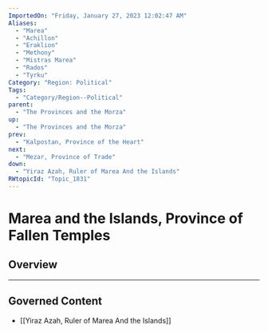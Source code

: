 ```yaml
---
ImportedOn: "Friday, January 27, 2023 12:02:47 AM"
Aliases:
  - "Marea"
  - "Achillon"
  - "Eraklion"
  - "Methony"
  - "Mistras Marea"
  - "Rados"
  - "Tyrku"
Category: "Region: Political"
Tags:
  - "Category/Region--Political"
parent:
  - "The Provinces and the Morza"
up:
  - "The Provinces and the Morza"
prev:
  - "Kalpostan, Province of the Heart"
next:
  - "Mezar, Province of Trade"
down:
  - "Yiraz Azah, Ruler of Marea And the Islands"
RWtopicId: "Topic_1831"
---
```

# Marea and the Islands, Province of Fallen Temples
## Overview
---
## Governed Content
- [[Yiraz Azah, Ruler of Marea And the Islands]]

